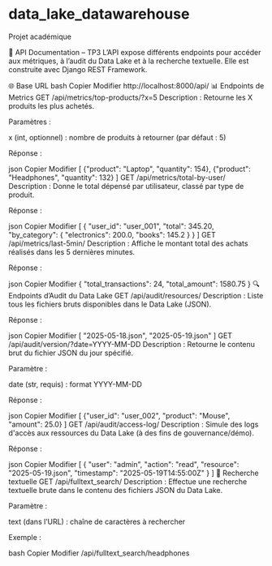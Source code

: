 # data_lake_datawarehouse
Projet académique

📘 API Documentation – TP3
L’API expose différents endpoints pour accéder aux métriques, à l’audit du Data Lake et à la recherche textuelle. Elle est construite avec Django REST Framework.

🌐 Base URL
bash
Copier
Modifier
http://localhost:8000/api/
📊 Endpoints de Metrics
GET /api/metrics/top-products/?x=5
Description : Retourne les X produits les plus achetés.

Paramètres :

x (int, optionnel) : nombre de produits à retourner (par défaut : 5)

Réponse :

json
Copier
Modifier
[
  {"product": "Laptop", "quantity": 154},
  {"product": "Headphones", "quantity": 132}
]
GET /api/metrics/total-by-user/
Description : Donne le total dépensé par utilisateur, classé par type de produit.

Réponse :

json
Copier
Modifier
[
  {
    "user_id": "user_001",
    "total": 345.20,
    "by_category": {
      "electronics": 200.0,
      "books": 145.2
    }
  }
]
GET /api/metrics/last-5min/
Description : Affiche le montant total des achats réalisés dans les 5 dernières minutes.

Réponse :

json
Copier
Modifier
{
  "total_transactions": 24,
  "total_amount": 1580.75
}
🔍 Endpoints d’Audit du Data Lake
GET /api/audit/resources/
Description : Liste tous les fichiers bruts disponibles dans le Data Lake (JSON).

Réponse :

json
Copier
Modifier
[
  "2025-05-18.json",
  "2025-05-19.json"
]
GET /api/audit/version/?date=YYYY-MM-DD
Description : Retourne le contenu brut du fichier JSON du jour spécifié.

Paramètre :

date (str, requis) : format YYYY-MM-DD

Réponse :

json
Copier
Modifier
[
  {"user_id": "user_002", "product": "Mouse", "amount": 25.0}
]
GET /api/audit/access-log/
Description : Simule des logs d'accès aux ressources du Data Lake (à des fins de gouvernance/démo).

Réponse :

json
Copier
Modifier
[
  {
    "user": "admin",
    "action": "read",
    "resource": "2025-05-19.json",
    "timestamp": "2025-05-19T14:55:00Z"
  }
]
🧠 Recherche textuelle
GET /api/fulltext_search/<text>
Description : Effectue une recherche textuelle brute dans le contenu des fichiers JSON du Data Lake.

Paramètre :

text (dans l’URL) : chaîne de caractères à rechercher

Exemple :

bash
Copier
Modifier
/api/fulltext_search/headphones